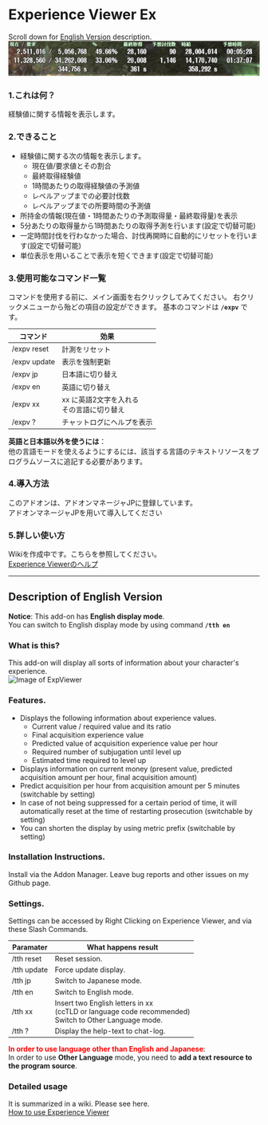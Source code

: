 ﻿# Experience Viewer Ex
Scroll down for [English Version](#description-of-english-version) description.
![ExpViewerの外観](https://github.com/Toukibi/ToSAddon/blob/ForImage/ExpViewer_Ex/img/topimage_ja.jpg?raw=true)

### 1.これは何？
経験値に関する情報を表示します。  

### 2.できること
* 経験値に関する次の情報を表示します。  
  * 現在値/要求値とその割合
  * 最終取得経験値
  * 1時間あたりの取得経験値の予測値
  * レベルアップまでの必要討伐数
  * レベルアップまでの所要時間の予測値
* 所持金の情報(現在値・1時間あたりの予測取得量・最終取得量)を表示
* 5分あたりの取得量から1時間あたりの取得予測を行います(設定で切替可能)
* 一定時間討伐を行わなかった場合、討伐再開時に自動的にリセットを行います(設定で切替可能)
* 単位表示を用いることで表示を短くできます(設定で切替可能)

### 3.使用可能なコマンド一覧
コマンドを使用する前に、メイン画面を右クリックしてみてください。
右クリックメニューから殆どの項目の設定ができます。
基本のコマンドは **`/expv`** です。  

|コマンド|効果|
|---|---|
|/expv reset|計測をリセット|
|/expv update|表示を強制更新|
|/expv jp|日本語に切り替え|
|/expv en|英語に切り替え|
|/expv xx|xx に英語2文字を入れる<br>その言語に切り替え|
|/expv ?|チャットログにヘルプを表示|

**英語と日本語以外を使うには**：  
他の言語モードを使えるようにするには、該当する言語のテキストリソースをプログラムソースに追記する必要があります。

### 4.導入方法
このアドオンは、アドオンマネージャJPに登録しています。  
アドオンマネージャJPを用いて導入してください  

### 5.詳しい使い方
Wikiを作成中です。こちらを参照してください。  
[Experience Viewerのヘルプ](https://github.com/Toukibi/ToSAddon/wiki/Experience-Viewer)  

---
## Description of English Version 
  
**Notice**: This add-on has **English display mode**.  
You can switch to English display mode by using command **`/tth en`**  
### What is this?
This add-on will display all sorts of information about your character's experience.  
![Image of ExpViewer](https://github.com/Toukibi/ToSAddon/blob/ForImage/ExpViewer_Ex/img/topimage_en.jpg?raw=true)

### Features.
* Displays the following information about experience values.  
  * Current value / required value and its ratio
  * Final acquisition experience value
  * Predicted value of acquisition experience value per hour
  * Required number of subjugation until level up
  * Estimated time required to level up
* Displays information on current money (present value, predicted acquisition amount per hour, final acquisition amount)
* Predict acquisition per hour from acquisition amount per 5 minutes (switchable by setting)
* In case of not being suppressed for a certain period of time, it will automatically reset at the time of restarting prosecution (switchable by setting)
* You can shorten the display by using metric prefix (switchable by setting)


### Installation Instructions.
Install via the Addon Manager. Leave bug reports and other issues on my Github page.

### Settings.
Settings can be accessed by Right Clicking on Experience Viewer, and via these Slash Commands.  

|Paramater|What happens result|
|---|---|
|/tth reset|Reset session.|
|/tth update|Force update display.|
|/tth jp|Switch to Japanese mode.|
|/tth en|Switch to English mode.|
|/tth xx|Insert two English letters in xx<br>(ccTLD or language code recommended)<br>Switch to Other Language mode.|
|/tth ?|Display the help-text to chat-log.|

<span style="color:red;">**In order to use language other than English and Japanese**</span>:  
In order to use **Other Language** mode, you need to **add a text resource to the program source**.

### Detailed usage
It is summarized in a wiki. Please see here.  
[How to use Experience Viewer](https://github.com/Toukibi/ToSAddon/wiki/Experience-Viewer)  

